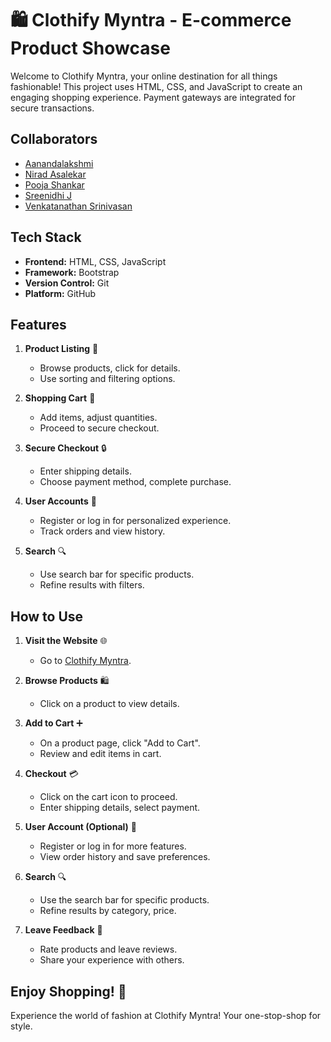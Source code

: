 # 🛍️ Clothify Myntra - E-commerce Product Showcase

Welcome to Clothify Myntra, your online destination for all things fashionable! This project uses HTML, CSS, and JavaScript to create an engaging shopping experience. Payment gateways are integrated for secure transactions.

## Collaborators
- [Aanandalakshmi](https://github.com/Aanandalakshmi)
- [Nirad Asalekar](https://github.com/NiradAsalekar)
- [Pooja Shankar](https://github.com/poojashankar16)
- [Sreenidhi J](https://github.com/sreenidhij)
- [Venkatanathan Srinivasan](https://github.com/VENKATANATHAN-srinivasan)

## Tech Stack
- **Frontend:** HTML, CSS, JavaScript
- **Framework:** Bootstrap
- **Version Control:** Git
- **Platform:** GitHub

## Features
1. **Product Listing** 📝
   - Browse products, click for details.
   - Use sorting and filtering options.

2. **Shopping Cart** 🛒
   - Add items, adjust quantities.
   - Proceed to secure checkout.

3. **Secure Checkout** 🔒
   - Enter shipping details.
   - Choose payment method, complete purchase.

4. **User Accounts** 👤
   - Register or log in for personalized experience.
   - Track orders and view history.

5. **Search** 🔍
   - Use search bar for specific products.
   - Refine results with filters.

## How to Use
1. **Visit the Website** 🌐
   - Go to [Clothify Myntra](https://clothify-myntra.herokuapp.com/).

2. **Browse Products** 🛍️
   - Click on a product to view details.

3. **Add to Cart** ➕
   - On a product page, click "Add to Cart".
   - Review and edit items in cart.

4. **Checkout** 💳
   - Click on the cart icon to proceed.
   - Enter shipping details, select payment.

5. **User Account (Optional)** 👤
   - Register or log in for more features.
   - View order history and save preferences.

6. **Search** 🔍
   - Use the search bar for specific products.
   - Refine results by category, price.

7. **Leave Feedback** 💬
   - Rate products and leave reviews.
   - Share your experience with others.


## Enjoy Shopping! 🎉
Experience the world of fashion at Clothify Myntra! Your one-stop-shop for style.

